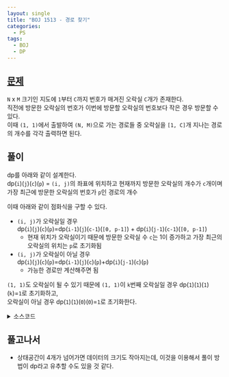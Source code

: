 ```yaml
---
layout: single
title: "BOJ 1513 - 경로 찾기"
categories:
  - PS
tags:
  - BOJ
  - DP
---
```


## <a href="https://www.acmicpc.net/problem/1513" target="_blank">문제</a>

`N` x `M` 크기인 지도에 `1`부터 `C`까지 번호가 매겨진 오락실 `C`개가 존재한다.  
직전에 방문한 오락실의 번호가 이번에 방문할 오락실의 번호보다 작은 경우 방문할 수 있다.  
이때 `(1, 1)`에서 출발하여 `(N, M)`으로 가는 경로들 중 오락실을 `[1, C]`개 지나는 경로의 개수를 각각 출력하면 된다.

## 풀이

dp를 아래와 같이 설계한다.  
dp(`i`)(`j`)(`c`)(`p`) = `(i, j)`의 좌표에 위치하고 현재까지 방문한 오락실의 개수가 `c`개이며 가장 최근에 방문한 오락실의 번호가 `p`인 경로의 개수

이때 아래와 같이 점화식을 구할 수 있다.

- `(i, j)`가 오락실일 경우  
  dp(`i`)(`j`)(`c`)(`p`)=dp(`i-1`)(`j`)(`c-1`)(`[0, p-1]`) + dp(`i`)(`j-1`)(`c-1`)(`[0, p-1]`)
  - 현재 위치가 오락실이기 때문에 방문한 오락실 수 `c`는 1이 증가하고 가장 최근의 오락실의 위치는 `p`로 초기화됨
- `(i, j)`가 오락실이 아닐 경우  
   dp(`i`)(`j`)(`c`)(`p`)=dp(`i-1`)(`j`)(`c`)(`p`)+dp(`i`)(`j-1`)(`c`)(`p`)
  - 가능한 경로만 계산해주면 됨

`(1, 1)`도 오락실이 될 수 있기 때문에 `(1, 1)`이 `k`번째 오락실일 경우 dp(`1`)(`1`)(`1`)(`k`)=`1`로 초기화하고,  
오락실이 아닐 경우 dp(`1`)(`1`)(`0`)(`0`)=`1`로 초기화한다.

<details markdown="1">
<summary>소스코드</summary>

```cpp
#include<iostream>
#include<vector>
#include<utility>
#include<algorithm>
#define MOD 1000007
using namespace std;
using pii=pair<int, int>;
using vi=vector<int>;
using vl=vector<long long>;
using lld=long long;

int main(){
    ios::sync_with_stdio(0);
    cin.tie(0);
    int n, m, c;
    cin>>n>>m>>c;
    vector<vi> ar(n, vi(m, 0));
    vector<vector<vector<vl> > > dp(n, vector<vector<vl> >(m, vector<vl>(c+1, vl(c+1, 0))));
    for(int i=0;i<c;i++){
        int r, cc;
        cin>>r>>cc;
        ar[r-1][cc-1]=i+1;
    }
    if(ar[0][0]) dp[0][0][1][ar[0][0]]=1;
	else dp[0][0][0][0]=1;
    for(int i=0;i<n;i++){
        for(int j=0;j<m;j++){
            if(ar[i][j]){
                int curc=ar[i][j];
                if(i>0){
                    for(int k=0;k<curc;k++){
                        for(int l=0;l<curc;l++){
                            dp[i][j][k+1][curc]+=dp[i-1][j][k][l];
                            dp[i][j][k+1][curc]%=MOD;
                        }
                    }
                }
                if(j>0){
                    for(int k=0;k<curc;k++){
                        for(int l=0;l<curc;l++){
                            dp[i][j][k+1][curc]+=dp[i][j-1][k][l];
                            dp[i][j][k+1][curc]%=MOD;
                        }
                    }
                }
            }
            else{
                if(i>0){
                    for(int k=0;k<=c;k++){
                        for(int l=0;l<=c;l++){
                            dp[i][j][k][l]+=dp[i-1][j][k][l];
                            dp[i][j][k][l]%=MOD;
                        }
                    }
                }
                if(j>0){
                    for(int k=0;k<=c;k++){
                        for(int l=0;l<=c;l++){
                            dp[i][j][k][l]+=dp[i][j-1][k][l];
                            dp[i][j][k][l]%=MOD;
                        }
                    }
                }
            }
        }
    }
    for(int i=0;i<=c;i++){
        int ans=0;
        for(int j=0;j<=c;j++){
            ans+=dp[n-1][m-1][i][j];
            ans%=MOD;
        }
        cout<<ans<<' ';
    }
    return 0;
}

```

- 좌표는 편의상 `[0, n-1]`, `[0, m-1]`을 사용하였다.

</details>

## 풀고나서

- 상태공간이 4개가 넘어가면 데이터의 크기도 작아지는데, 이것을 이용해서 풀이 방법이 dp라고 유추할 수도 있을 것 같다.

